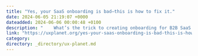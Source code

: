 ```yaml
---
title: "Yes, your SaaS onboarding is bad—this is how to fix it."
date: 2024-06-05 21:19:07 +0000
dateadded: 2024-06-06 00:00:48 +0100
description: "    What’s the trick to creating onboarding for B2B SaaS companies?  Continue reading on UX Planet »  "
link: "https://uxplanet.org/yes-your-saas-onboarding-is-bad-this-is-how-to-fix-it-b785686891b3?source=rss----819cc2aaeee0---4"
category:
directory: _directory/ux-planet.md
---
```

